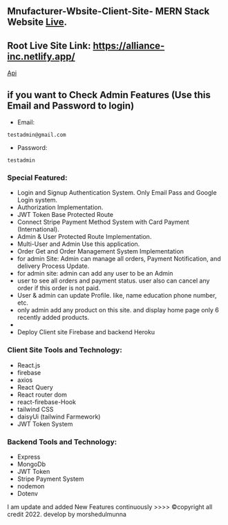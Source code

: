 ## Mnufacturer-Wbsite-Client-Site- MERN Stack Website [Live](https://alliance-inc.netlify.app/).

## Root Live Site Link: https://alliance-inc.netlify.app/

[Api](https://inventory-manage.onrender.com/)

## if you want to Check Admin Features (Use this Email and Password to login)

- Email:

```
testadmin@gmail.com
```

- Password:

```
testadmin
```

### Special Featured:

- Login and Signup Authentication System. Only Email Pass and Google Login system.
- Authorization Implementation.
- JWT Token Base Protected Route
- Connect Stripe Payment Method System with Card Payment (International).
- Admin & User Protected Route Implementation.
- Multi-User and Admin Use this application.
- Order Get and Order Management System Implementation
- for admin Site: Admin can manage all orders, Payment Notification, and delivery Process Update.
- for admin site: admin can add any user to be an Admin
- user to see all orders and payment status. user also can cancel any order if this order is not paid.
- User & admin can update Profile. like, name education phone number, etc.
- only admin add any product on this site. and display home page only 6 recently added products.
-
- Deploy Client site Firebase and backend Heroku

### Client Site Tools and Technology:

- React.js
- firebase
- axios
- React Query
- React router dom
- react-firebase-Hook
- tailwind CSS
- daisyUi (tailwind Farmework)
- JWT Token System

### Backend Tools and Technology:

- Express
- MongoDb
- JWT Token
- Stripe Payment System
- nodemon
- Dotenv

I am update and added New Features continuously >>>>
©copyright all credit 2022. develop by morshedulmunna
